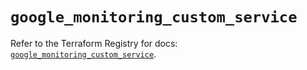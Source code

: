# `google_monitoring_custom_service`

Refer to the Terraform Registry for docs: [`google_monitoring_custom_service`](https://registry.terraform.io/providers/hashicorp/google-beta/5.11.0/docs/resources/google_monitoring_custom_service).
